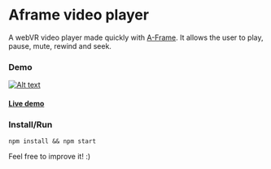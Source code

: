 # Aframe video player

A webVR video player made quickly with [A-Frame](https://aframe.io).
It allows the user to play, pause, mute, rewind and seek.

### Demo

[![Alt text](https://img.youtube.com/vi/QTZCfMnUl7A/0.jpg)](https://www.youtube.com/watch?v=QTZCfMnUl7A)

#### [Live demo](https://etiennepinchon.github.io/aframe-videoplayer/)

### Install/Run
```
npm install && npm start
```

Feel free to improve it! :)
